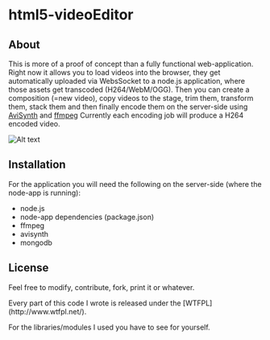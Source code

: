 html5-videoEditor
=================

About
-----

This is more of a proof of concept than a fully functional web-application.
Right now it allows you to load videos into the browser, they get automatically uploaded via WebsSocket to a node.js application, where those assets get transcoded (H264/WebM/OGG).
Then you can  create a composition (=new video), copy videos to the stage, trim them, transform them, stack them and then finally encode them on the server-side using [AviSynth](http://www.avisynth.org) and [ffmpeg](http://www.ffmpeg.org)
Currently each encoding job will produce a H264 encoded video.

![Alt text](/screenshot.jpg "Screenshot")

Installation
------------

For the application you will need the following on the server-side (where the node-app is running):

* node.js
* node-app dependencies (package.json)
* ffmpeg
* avisynth
* mongodb


License
-------
<p>Feel free to modify, contribute, fork, print it or whatever.</p>
<p>Every part of this code I wrote is released under the [WTFPL](http://www.wtfpl.net/).</p>
<p>For the libraries/modules I used you have to see for yourself.</p>
